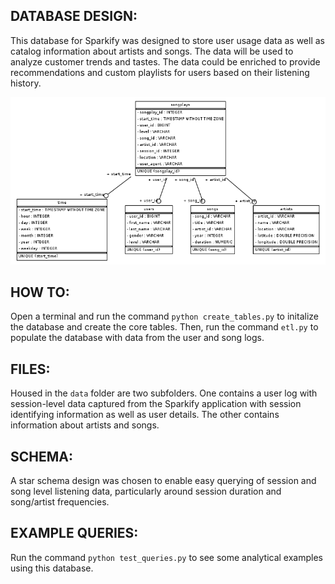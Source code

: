 ## DATABASE DESIGN:

This database for Sparkify was designed to store user usage data as well as catalog information about artists and songs. The data will be used to analyze customer trends and tastes. The data could be enriched to provide recommendations and custom playlists for users based on their listening history.

![ER diagram](sparkifydb_erd.png)

## HOW TO:

Open a terminal and run the command `python create_tables.py` to initalize the database and create the core tables. Then, run the command `etl.py` to populate the database with data from the user and song logs.

## FILES:

Housed in the `data` folder are two subfolders. One contains a user log with session-level data captured from the Sparkify application with session identifying information as well as user details. The other contains information about artists and songs.


## SCHEMA:

A star schema design was chosen to enable easy querying of session and song level listening data, particularly around session duration and song/artist frequencies.

## EXAMPLE QUERIES:

Run the command `python test_queries.py` to see some analytical examples using this database.
